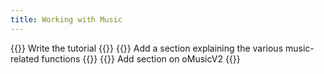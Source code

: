 ```yaml
--- 
title: Working with Music
--- 
```

{{<todo>}} Write the tutorial {{</todo>}}
{{<todo>}} Add a section explaining the various music-related functions {{</todo>}}
{{<todo>}} Add section on oMusicV2 {{</todo>}}


